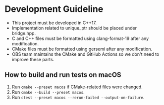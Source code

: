 # Development Guideline

- This project must be developed in C++17.
- Implementation related to unique_ptr should be placed under bridge.hpp.
- C and C++ files must be formatted using clang-format-19 after any modification.
- CMake files must be formatted using gersemi after any modification.
- OBS team maintains the CMake and GitHub Actions so we don't need to improve these parts.

## How to build and run tests on macOS

1. Run `cmake --preset macos` if CMake-related files were changed.
2. Run `cmake --build --preset macos`.
3. Run `ctest --preset macos --rerun-failed --output-on-failure`.
